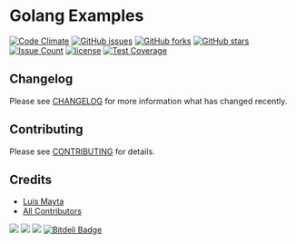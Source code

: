# Golang Examples

[![Code Climate](https://codeclimate.com/github/luismayta/golang-examples/badges/gpa.svg)](https://codeclimate.com/github/luismayta/golang-examples)
[![GitHub issues](https://img.shields.io/github/issues/luismayta/golang-examples.svg)](https://github.com/luismayta/golang-examples/issues)
[![GitHub forks](https://img.shields.io/github/forks/luismayta/golang-examples.svg)](https://github.com/luismayta/golang-examples)
[![GitHub stars](https://img.shields.io/github/stars/luismayta/golang-examples.svg)](https://github.com/luismayta/golang-examples)
[![Issue Count](https://codeclimate.com/github/luismayta/golang-examples/badges/issue_count.svg)](https://codeclimate.com/github/luismayta/golang-examples)
[![license](https://img.shields.io/github/license/mashape/apistatus.svg?style=flat-square)](LICENSE)
[![Test Coverage](https://codeclimate.com/github/luismayta/golang-examples/badges/coverage.svg)](https://codeclimate.com/github/luismayta/golang-examples/coverage)

## Changelog

Please see [CHANGELOG](CHANGELOG.md) for more information what has changed recently.

## Contributing

Please see [CONTRIBUTING](CONTRIBUTING.md) for details.

## Credits

- [Luis Mayta][link-author]
- [All Contributors][link-contributors]

[![](http://api.coderwall.com/luismayta/endorsecount.png)](http://coderwall.com/luismayta)
[![](http://www.linkedin.com/img/webpromo/btn_liprofile_blue_80x15.png)](http://pe.linkedin.com/in/luismayta)
[![](https://ga-beacon.appspot.com/UA-65019326-1/golang-examples/readme)](https://github.com/luismayta/golang-examples)
[![Bitdeli Badge](https://d2weczhvl823v0.cloudfront.net/luismayta/golang-examples/trend.png)](https://bitdeli.com/free "Bitdeli Badge")

[link-author]: https://github.com/luismayta
[link-contributors]: AUTHORS